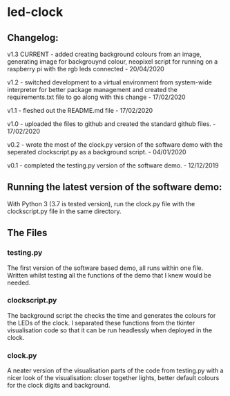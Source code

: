 # led-clock

## Changelog:

v1.3 CURRENT - added creating background colours from an image, generating image for backgrouynd colour, 
neopixel script for running on a raspberry pi with the rgb leds connected - 20/04/2020

v1.2 - switched development to a virtual environment from system-wide 
interpreter for better package management and created the requirements.txt 
file to go along with this change - 17/02/2020

v1.1 - fleshed out the README.md file - 17/02/2020

v1.0 - uploaded the files to github and created the standard github 
files. - 17/02/2020

v0.2 - wrote the most of the clock.py version of the software demo 
with the seperated clockscript.py as a background script. - 04/01/2020

v0.1 - completed the testing.py version of the software demo. - 12/12/2019

## Running the latest version of the software demo:

With Python 3 (3.7 is tested version), run the clock.py file with the
clockscript.py file in the same directory.

## The Files

### testing.py

The first version of the software based demo, all runs within one file.
Written whilst testing all the functions of the demo that I knew
would be needed. 

### clockscript.py

The background script the checks the time and generates the colours for 
the LEDs of the clock. I separated these functions from the tkinter 
visualisation code so that it can be run headlessly when deployed in the clock.

### clock.py

A neater version of the visualisation parts of the code from testing.py 
with a nicer look of the visualisation: closer together lights, better 
default colours for the clock digits and background.
